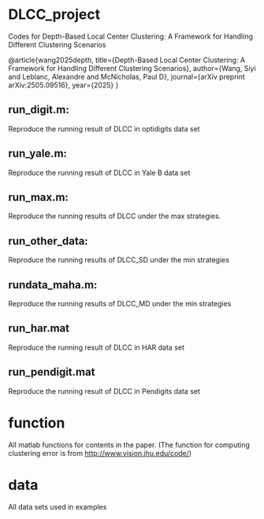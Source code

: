 # DLCC_project
Codes for Depth-Based Local Center Clustering: A Framework for Handling Different Clustering Scenarios

@article{wang2025depth,
  title={Depth-Based Local Center Clustering: A Framework for Handling Different Clustering Scenarios},
  author={Wang, Siyi and Leblanc, Alexandre and McNicholas, Paul D},
  journal={arXiv preprint arXiv:2505.09516},
  year={2025}
}

## run_digit.m:
Reproduce the running result of DLCC in optidigits data set
## run_yale.m: 
Reproduce the running result of DLCC in Yale B data set
## run_max.m:
Reproduce the running results of DLCC under the max strategies.
## run_other_data:  
Reproduce the running results of DLCC_SD under the min strategies
## rundata_maha.m:
Reproduce the running results of DLCC_MD under the min strategies
## run_har.mat
Reproduce the running result of DLCC in HAR data set
## run_pendigit.mat
Reproduce the running result of DLCC in Pendigits data set


# function
All matlab functions for contents in the paper.
(The function for computing clustering error is from http://www.vision.jhu.edu/code/)
# data
All data sets used in examples

